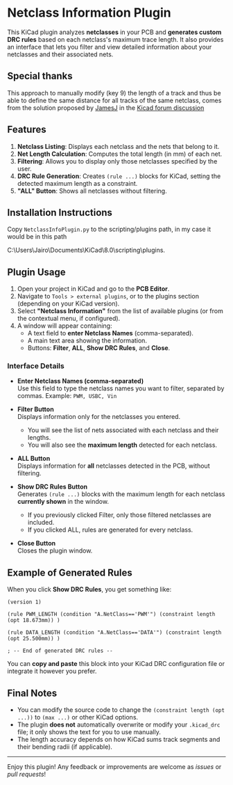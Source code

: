 # Netclass Information Plugin

This KiCad plugin analyzes **netclasses** in your PCB and **generates custom DRC rules** based on each netclass's maximum trace length. It also provides an interface that lets you filter and view detailed information about your netclasses and their associated nets.

## Special thanks
This approach to manually modify (key 9) the length of a track and thus be able to define the same distance for all tracks of the same netclass, comes from the solution proposed by [JamesJ](https://forum.kicad.info/u/jamesj/summary) in the [Kicad forum discussion](https://forum.kicad.info/t/kiwi-length-matching-plugin-works-for-you/57268/7)

## Features

1. **Netclass Listing**: Displays each netclass and the nets that belong to it.  
2. **Net Length Calculation**: Computes the total length (in mm) of each net.  
3. **Filtering**: Allows you to display only those netclasses specified by the user.  
4. **DRC Rule Generation**: Creates `(rule ...)` blocks for KiCad, setting the detected maximum length as a constraint.  
5. **"ALL" Button**: Shows all netclasses without filtering.

## Installation Instructions

Copy `NetclassInfoPlugin.py` to the scripting/plugins path, in my case it would be in this path

C:\Users\Jairo\Documents\KiCad\8.0\scripting\plugins.

## Plugin Usage

1. Open your project in KiCad and go to the **PCB Editor**.
2. Navigate to `Tools > external plugins`, or to the plugins section (depending on your KiCad version).
3. Select **"Netclass Information"** from the list of available plugins (or from the contextual menu, if configured).
4. A window will appear containing:
   - A text field to **enter Netclass Names** (comma-separated).
   - A main text area showing the information.
   - Buttons: **Filter**, **ALL**, **Show DRC Rules**, and **Close**.

### Interface Details

- **Enter Netclass Names (comma-separated)**  
  Use this field to type the netclass names you want to filter, separated by commas. Example: `PWM, USBC, Vin`

- **Filter Button**  
  Displays information only for the netclasses you entered.  
  - You will see the list of nets associated with each netclass and their lengths.  
  - You will also see the **maximum length** detected for each netclass.

- **ALL Button**  
  Displays information for **all** netclasses detected in the PCB, without filtering.

- **Show DRC Rules Button**  
  Generates `(rule ...)` blocks with the maximum length for each netclass **currently shown** in the window.  
  - If you previously clicked Filter, only those filtered netclasses are included.  
  - If you clicked ALL, rules are generated for every netclass.

- **Close Button**  
  Closes the plugin window.

## Example of Generated Rules

When you click **Show DRC Rules**, you get something like:

```
(version 1)

(rule PWM_LENGTH (condition "A.NetClass=='PWM'") (constraint length (opt 18.673mm)) )

(rule DATA_LENGTH (condition "A.NetClass=='DATA'") (constraint length (opt 25.500mm)) )

; -- End of generated DRC rules --
```


You can **copy and paste** this block into your KiCad DRC configuration file or integrate it however you prefer.

## Final Notes

- You can modify the source code to change the `(constraint length (opt ...))` to `(max ...)` or other KiCad options.
- The plugin **does not** automatically overwrite or modify your `.kicad_drc` file; it only shows the text for you to use manually.
- The length accuracy depends on how KiCad sums track segments and their bending radii (if applicable).

---

Enjoy this plugin! Any feedback or improvements are welcome as *issues* or *pull requests*!
